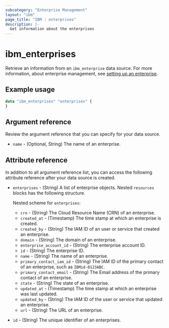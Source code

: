```yaml
---
subcategory: "Enterprise Management"
layout: "ibm"
page_title: "IBM : enterprises"
description: |-
  Get information about the enterprises
---
```


# ibm_enterprises

Retrieve an information from an `ibm_enterprise` data source. For more information, about enterprise management, see [setting up an enterprise](https://cloud.ibm.com/docs/account?topic=account-create-enterprise).


## Example usage

```terraform
data "ibm_enterprises" "enterprises" {
}
```

## Argument reference
Review the argument reference that you can specify for your data source. 

- `name`  - (Optional, String) The name of an enterprise.

## Attribute reference
In addition to all argument reference list, you can access the following attribute reference after your data source is created.

- `enterprises` - (String) A list of enterprise objects. Nested `resources` blocks has the following structure.

  Nested scheme for `enterprises`:
  - `crn` - (String) The Cloud Resource Name (CRN) of an enterprise.
  - `created_at` - (Timestamp) The time stamp at which an enterprise is created.
  - `created_by` - (String) The IAM ID of an user or service that created an enterprise.
  - `domain` - (String) The domain of an enterprise.
  - `enterprise_account_id` - (String) The enterprise account ID.
  - `id` - (String) The enterprise ID.
  - `name` - (String) The name of an enterprise.
  - `primary_contact_iam_id` - (String) The IAM ID of the primary contact of an enterprise, such as `IBMid-0123ABC`.
  - `primary_contact_email` - (String) The Email address of the primary contact of an enterprise.
  - `state` - (String) The state of an enterprise.
  - `updated_at` - (Timestamp) The time stamp at which an enterprise was last updated.
  - `updated_by` - (String) The IAM ID of the user or service that updated an enterprise.
  - `url` - (String) The URL of an enterprise.
- `id` - (String) The unique identifier of an enterprises.

